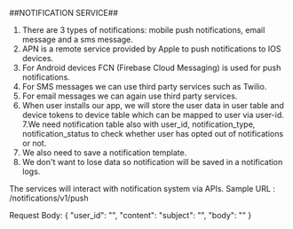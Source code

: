 ##NOTIFICATION SERVICE##

1. There are 3 types of notifications: mobile push notifications, email message and a sms message.
2. APN is a remote service provided by Apple to push notifications to IOS devices.
3. For Android devices FCN (Firebase Cloud Messaging) is used for push notifications.
4. For SMS messages we can use third party services such as Twilio.
5. For email messages we can again use third party services.
6. When user installs our app, we will store the user data in user table and device tokens to device 
table which can be mapped to user via user-id.
7.We need notification table also with user_id, notification_type, notification_status to check whether
   user has opted out of notifications or not.
8. We also need to save a notification template.
9. We don't want to lose data so notification will be saved in a notification logs.


The services will interact with notification system via APIs.
Sample URL : /notifications/v1/push

Request Body: {
  "user_id": "",
  "content": 
          "subject": "",
          "body": ""
  }